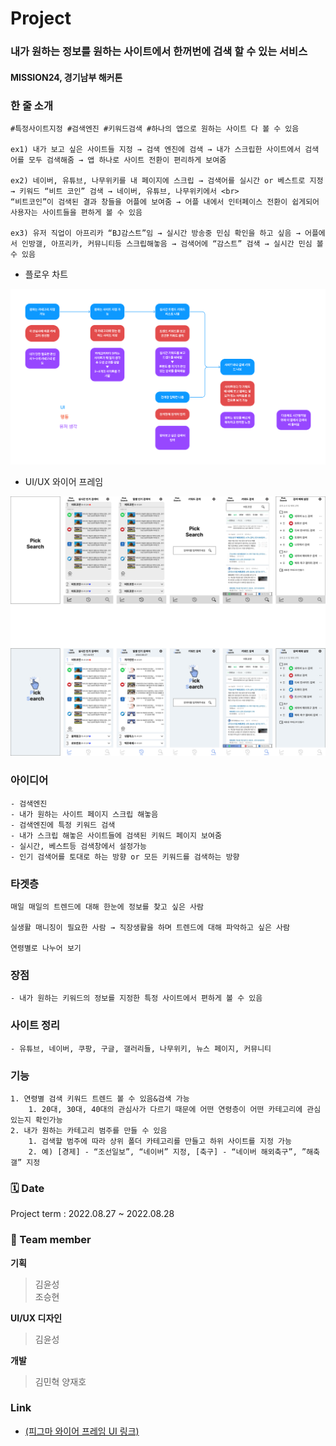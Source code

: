 # Project
### 내가 원하는 정보를 원하는 사이트에서 한꺼번에 검색 할 수 있는 서비스
#### MISSION24, 경기남부 해커톤

### 한 줄 소개
    
    #특정사이트지정 #검색엔진 #키워드검색 #하나의 앱으로 원하는 사이트 다 볼 수 있음
    
    ex1) 내가 보고 싶은 사이트들 지정 → 검색 엔진에 검색 → 내가 스크립한 사이트에서 검색어를 모두 검색해줌 → 앱 하나로 사이트 전환이 편리하게 보여줌
    
    ex2) 네이버, 유튜브, 나무위키를 내 페이지에 스크립 → 검색어를 실시간 or 베스트로 지정 → 키워드 “비트 코인” 검색 → 네이버, 유튜브, 나무위키에서 <br>
    “비트코인”이 검색된 결과 창들을 어플에 보여줌 → 어플 내에서 인터페이스 전환이 쉽게되어 사용자는 사이트들을 편하게 볼 수 있음 
    
    ex3) 유저 직업이 아프리카 “BJ감스트”임 → 실시간 방송중 민심 확인을 하고 싶음 → 어플에서 인방갤, 아프리카, 커뮤니티등 스크립해놓음 → 검색어에 “감스트” 검색 → 실시간 민심 볼 수 있음
    
- 플로우 차트

<img src="./image/미션24_Information Architecture.png">

- UI/UX 와이어 프레임

<img src="./image/Group 1.png">

 ### 아이디어
    - 검색엔진
    - 내가 원하는 사이트 페이지 스크립 해놓음
    - 검색엔진에 특정 키워드 검색
    - 내가 스크립 해놓은 사이트들에 검색된 키워드 페이지 보여줌
    - 실시간, 베스트등 검색창에서 설정가능
    - 인기 검색어를 토대로 하는 방향 or 모든 키워드를 검색하는 방향
    
### 타겟층
    
    매일 매일의 트렌드에 대해 한눈에 정보를 찾고 싶은 사람
    
    실생활 매니징이 필요한 사람 → 직장생활을 하며 트렌드에 대해 파악하고 싶은 사람
    
    연령별로 나누어 보기 
    
### 장점
    - 내가 원하는 키워드의 정보를 지정한 특정 사이트에서 편하게 볼 수 있음
    
### 사이트 정리
    - 유튜브, 네이버, 쿠팡, 구글, 갤러리들, 나무위키, 뉴스 페이지, 커뮤니티

### 기능
    1. 연령별 검색 키워드 트렌드 볼 수 있음&검색 가능
        1. 20대, 30대, 40대의 관심사가 다르기 때문에 어떤 연령층이 어떤 카테고리에 관심있는지 확인가능
    2. 내가 원하는 카테고리 범주를 만들 수 있음
        1. 검색할 범주에 따라 상위 폴더 카테고리를 만들고 하위 사이트를 지정 가능
        2. 예) [경제] - “조선일보”, “네이버” 지정, [축구] - “네이버 해외축구”, ”해축갤” 지정

### 🗓️ Date 
Project term : 2022.08.27 ~ 2022.08.28 </br>
### 👥 Team member 
**기획** 
> 김윤성 <br>
> 조승현

**UI/UX 디자인**
> 김윤성

**개발**
> 김민혁
> 양재호

### Link
- [(피그마 와이어 프레임 UI 링크)]([https://www.figma.com/file/8PzWunOuDnuhNykryXS1dr/%EC%9C%A0%ED%8A%9C%EB%B2%84-%ED%88%AC%EC%9E%90%ED%94%8C%EB%9E%AB%ED%8F%BC-%ED%94%84%EB%A1%9C%ED%86%A0%ED%83%80%EC%9E%85-%EC%99%80%EC%9D%B4%EC%96%B4-%ED%94%84%EB%A0%88%EC%9E%84?node-id=0%3A1](https://www.figma.com/file/XSh6dyeMor0gy3TLu5j0TP/Erica-Mission24?type=design&node-id=0-1&t=IFukdYMeguNJnDEG-0))

